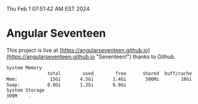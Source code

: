 Thu Feb  1 07:51:42 AM EST 2024

# Angular Seventeen


This project is live at [https://angularseventeen.github.io](https://angularseventeen.github.io "Seventeen!") thanks to Github.

```bash
System Memory
               total        used        free      shared  buff/cache   available
Mem:            15Gi       4.5Gi       1.4Gi       506Mi        10Gi        10Gi
Swap:          8.0Gi       1.2Gi       6.8Gi
System Storage
399M	.
```
